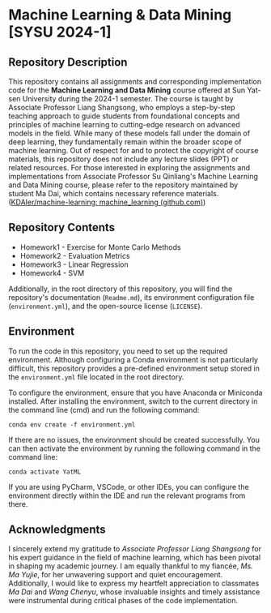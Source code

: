 # Machine Learning & Data Mining [SYSU 2024-1]

## Repository Description

This repository contains all assignments and corresponding implementation code for the **Machine Learning and Data Mining** course offered at Sun Yat-sen University during the 2024-1 semester. The course is taught by Associate Professor Liang Shangsong, who employs a step-by-step teaching approach to guide students from foundational concepts and principles of machine learning to cutting-edge research on advanced models in the field. While many of these models fall under the domain of deep learning, they fundamentally remain within the broader scope of machine learning. Out of respect for and to protect the copyright of course materials, this repository does not include any lecture slides (PPT) or related resources. For those interested in exploring the assignments and implementations from Associate Professor Su Qinliang's Machine Learning and Data Mining course, please refer to the repository maintained by student Ma Dai, which contains necessary reference materials. ([KDAIer/machine-learning: machine\_learning (github.com)](https://github.com/KDAIer/machine-learning))

## Repository Contents

* Homework1 - Exercise for Monte Carlo Methods
* Homework2 - Evaluation Metrics
* Homework3 - Linear Regression
* Homework4 - SVM

Additionally, in the root directory of this repository, you will find the repository's documentation (`Readme.md`), its environment configuration file (`environment.yml`), and the open-source license (`LICENSE`).

## Environment

To run the code in this repository, you need to set up the required environment. Although configuring a Conda environment is not particularly difficult, this repository provides a pre-defined environment setup stored in the `environment.yml` file located in the root directory.

To configure the environment, ensure that you have Anaconda or Miniconda installed. After installing the environment, switch to the current directory in the command line (cmd) and run the following command:

```shell
conda env create -f environment.yml
```

If there are no issues, the environment should be created successfully. You can then activate the environment by running the following command in the command line:

```shell
conda activate YatML
```

If you are using PyCharm, VSCode, or other IDEs, you can configure the environment directly within the IDE and run the relevant programs from there.

## Acknowledgments

I sincerely extend my gratitude to *Associate Professor Liang Shangsong* for his expert guidance in the field of machine learning, which has been pivotal in shaping my academic journey. I am equally thankful to my fiancée, *Ms. Ma Yujie*, for her unwavering support and quiet encouragement. Additionally, I would like to express my heartfelt appreciation to classmates *Ma Dai* and *Wang Chenyu*, whose invaluable insights and timely assistance were instrumental during critical phases of the code implementation.
